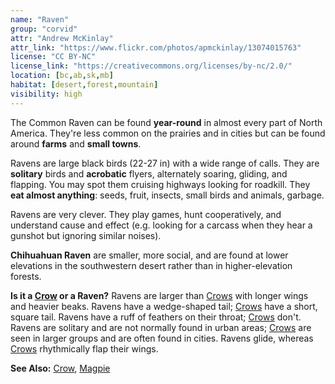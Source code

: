 ```yaml
---
name: "Raven"
group: "corvid"
attr: "Andrew McKinlay"
attr_link: "https://www.flickr.com/photos/apmckinlay/13074015763"
license: "CC BY-NC"
license_link: "https://creativecommons.org/licenses/by-nc/2.0/"
location: [bc,ab,sk,mb]
habitat: [desert,forest,mountain]
visibility: high
---
```

The Common Raven can be found **year-round** in almost every part of North America. They're less common on the prairies and in cities but can be found around **farms** and **small towns**.

Ravens are large black birds (22-27 in) with a wide range of calls. They are **solitary** birds and **acrobatic** flyers, alternately soaring, gliding, and flapping. You may spot them cruising highways looking for roadkill. They **eat almost anything**: seeds, fruit, insects, small birds and animals, garbage.

Ravens are very clever. They play games, hunt cooperatively, and understand cause and effect (e.g. looking for a carcass when they hear a gunshot but ignoring similar noises).

**Chihuahuan Raven** are smaller, more social, and are found at lower elevations in the southwestern desert rather than in higher-elevation forests.

**Is it a [Crow](/birds/crow/) or a Raven?** Ravens are larger than [Crows](/birds/crow/) with longer wings and heavier beaks. Ravens have a wedge-shaped tail; [Crows](/birds/crow/) have a short, square tail. Ravens have a ruff of feathers on their throat; [Crows](/birds/crow/) don't. Ravens are solitary and are not normally found in urban areas; [Crows](/birds/crow/) are seen in larger groups and are often found in cities. Ravens glide, whereas [Crows](/birds/crow/) rhythmically flap their wings.

<!-- generated, do not edit -->
**See Also:**
[Crow](/birds/crow/),
[Magpie](/birds/magpie/)
